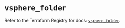 # `vsphere_folder`

Refer to the Terraform Registry for docs: [`vsphere_folder`](https://registry.terraform.io/providers/hashicorp/vsphere/2.9.1/docs/resources/folder).
